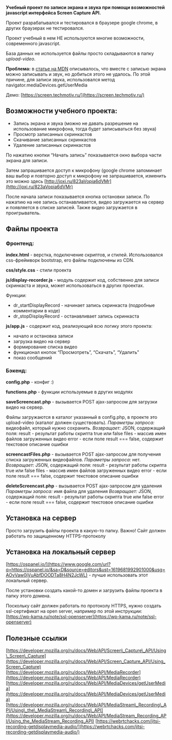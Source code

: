 **Учебный проект по записи экрана и звука при помощи возможностей javascript интерфейса Screen Capture API.**

Проект разрабатывался и тестировался в браузере google chrome, в других браузерах не тестировался.

Проект учебный в нем НЕ используются многие возможности, современного javascript.

База данных не используется файлы просто складываются в папку *upload-video*.

**Проблема:** в [статье на MDN](https://developer.mozilla.org/ru/docs/Web/API/Screen_Capture_API/Using_Screen_Capture) описывалось, что вместе с записью экрана можно записывать и звук, но добиться этого не удалось. По этой причине, для записи звука, использовался метод navigator.mediaDevices.getUserMedia

Демо:  [https://screen.techmotiv.ru/](https://screen.techmotiv.ru/)

## Возможности учебного проекта:

-   Запись экрана и звука (можно не давать разрешение на использование микрофона, тогда будет записываться без звука)
-   Просмотр записанных скринкастов
-   Скачивание записанных скринкастов
-   Удаление записанных скринкастов

По нажатию кнопки “Начать запись” показывается окно выбора части экрана для записи.

Затем запрашивается доступ к микрофону (google chrome запоминает ваш выбор и повторно доступ к микрофону не запрашивается, изменить это можно здесь [http://joxi.ru/823aVopia6dVMr](http://joxi.ru/823aVopia6dVMr)

После начала записи показывается кнопка остановки записи. По нажатию на нее запись останавливается, видео загружается на сервер и появляется в списке записей.
Также видео загружается в проигрыватель.

## Файлы проекта

### Фронтенд:

**index.html** \- верстка, подключение скриптов, и стилей. Использовался css-фреймворк bootstrap, его файлы подключены из CDN.

**css/style.css** \- стили проекта

**js/display-recorder.js** \- модуль содержит код, собственно для записи скринкаста и звука, может использоваться в других проектах.

Функции:

-   dr_startDisplayRecord - начинает запись скринкаста (подробные комментарии в коде)
-   dr_stopDisplayRecord - останавливает запись скринкаста

**js/app.js** \- содержит код, реализующий всю логику этого проекта:

-   начало и остановка записи
-   загрузка видео на сервер
-   формирование списка видео
-   функционал кнопок “Просмотреть”, “Скачать”, “Удалить”
-   показ сообщений

### Бэкенд:

**config.php** \- конфиг :)

**functions.php** \- функции используемые в других модулях

**saveScreencast.php** \- вызывается POST ajax-запросом для загрузки видео на сервер.

Файлы загружаются в каталог указанный в config.php, в проекте это upload-video (каталог должен существовать).
*Параметры запроса:* видеофайл, который нужно сохранить.
*Возвращает:* JSON, содержащий поля:
result \- результат работы скрипта true или false
files \- массив имен файлов загруженных видео
error \- если поле result === false, содержит текстовое описание ошибки

**screencastFiles.php** \- вызывается POST ajax-запросом для получения списка загруженных видеофайлов.
*Параметры запроса:* нет.
*Возвращает:* JSON, содержащий поля:
result \- результат работы скрипта true или false
files \- массив имен файлов загруженных видео
error \- если поле result === false, содержит текстовое описание ошибки

**deleteScreencast.php** \- вызывается POST ajax-запросом для удаления
*Параметры запроса:* имя файла для удаления
*Возвращает:* JSON, содержащий поля:
result \- результат работы скрипта true или false
error \- если поле result === false, содержит текстовое описание ошибки

## Установка на сервер

Просто загрузить файлы проекта в какую-то папку.
Важно! Сайт должен работать по защищенному HTTPS-протоколу

## Установка на локальный сервер

[https://ospanel.io/](https://www.google.com/url?q=https://ospanel.io/&sa=D&source=editors&ust=1619681992901000&usg=AOvVaw0jVuAbfDOODTa8H4N2JcWL) \- лучше использовать этот локальный сервер.

После установки создать какой-то домен и загрузить файлы проекта в папку этого домена.

Поскольку сайт должен работать по протоколу HTTPS, нужно создать ssl-сертификат на open server, например по этой инструкции: [https://wp-kama.ru/note/ssl-openserver](https://wp-kama.ru/note/ssl-openserver)

## Полезные ссылки

[https://developer.mozilla.org/ru/docs/Web/API/Screen\_Capture\_API/Using\_Screen\_Capture](https://developer.mozilla.org/ru/docs/Web/API/Screen_Capture_API/Using_Screen_Capture)
[https://developer.mozilla.org/ru/docs/Web/API/MediaRecorder](https://developer.mozilla.org/ru/docs/Web/API/MediaRecorder)
[https://developer.mozilla.org/ru/docs/Web/API/MediaDevices/getUserMedia](https://developer.mozilla.org/ru/docs/Web/API/MediaDevices/getUserMedia)
[https://developer.mozilla.org/ru/docs/Web/API/MediaStream\_Recording\_API/Using\_the\_MediaStream\_Recording\_API](https://developer.mozilla.org/ru/docs/Web/API/MediaStream_Recording_API/Using_the_MediaStream_Recording_API)
[https://webrtchacks.com/jitsi-recording-getdisplaymedia-audio/](https://webrtchacks.com/jitsi-recording-getdisplaymedia-audio/)